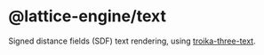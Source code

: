 # @lattice-engine/text

Signed distance fields (SDF) text rendering, using [troika-three-text](https://github.com/protectwise/troika/tree/main/packages/troika-three-text).
